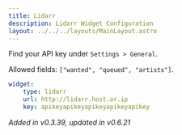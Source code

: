 ```yaml
---
title: Lidarr
description: Lidarr Widget Configuration
layout: ../../../layouts/MainLayout.astro
---
```


Find your API key under `Settings > General`.

Allowed fields: `["wanted", "queued", "artists"]`.

```yaml
widget:
    type: lidarr
    url: http://lidarr.host.or.ip
    key: apikeyapikeyapikeyapikeyapikey
```

*Added in v0.3.39, updated in v0.6.21*
